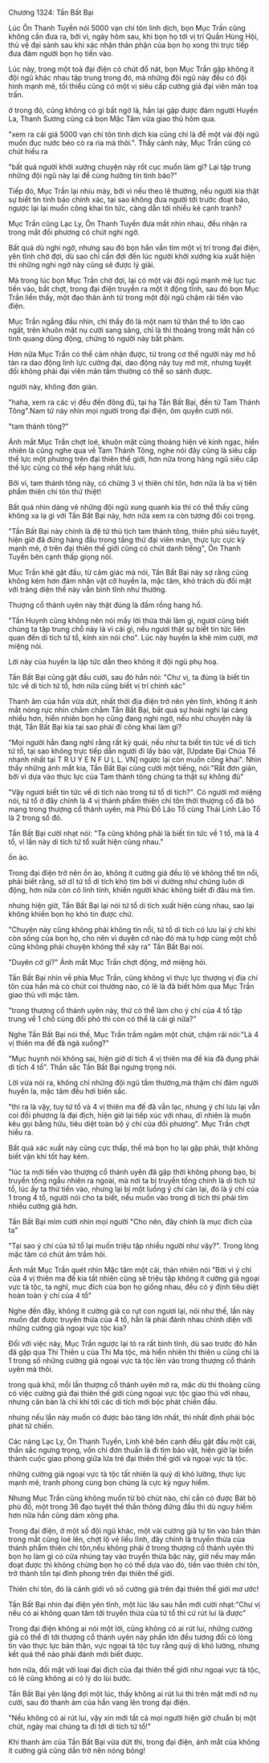 




Chương 1324: Tần Bất Bại


Lúc Ôn Thanh Tuyền nói 5000 vạn chí tôn linh dịch, bọn Mục Trần cũng không cần đưa ra, bởi vì, ngày hôm sau, khi bọn họ tới vị trí Quần Hùng Hội, thủ vệ đại sảnh sau khi xác nhận thân phận của bọn họ xong thì trực tiếp đưa đám người bọn họ tiến vào.

Lúc này, trong một toà đại điện có chút đổ nát, bọn Mục Trần gặp không ít đội ngũ khác nhau tập trung trong đó, mà những đội ngũ này đều có đội hình mạnh mẽ, tối thiểu cũng có một vị siêu cấp cường giả đại viên mãn toạ trấn.

ở trong đó, cũng không có gì bất ngờ là, hắn lại gặp được đám người Huyền La, Thanh Sương cùng cả bọn Mặc Tâm vừa giao thủ hôm qua.

"xem ra cái giá 5000 vạn chí tôn tinh dịch kia cũng chỉ là để một vài đội ngũ muốn đục nước béo cò ra rìa mà thôi.". Thấy cảnh này, Mục Trần cũng có chút hiểu ra

"bất quá người khởi xướng chuyện này rốt cục muốn làm gì? Lại tập trung những đội ngũ này lại để cùng hưởng tin tình báo?"

Tiếp đó, Mục Trần lại nhíu mày, bởi vì nếu theo lẽ thường, nếu người kia thật sự biết tin tình báo chính xác, tại sao không đưa người tới trước đoạt bảo, ngược lại lại muốn công khai tin tức, càng dẫn tới nhiều kẻ cạnh tranh?

Mục Trần cũng Lạc Ly, Ôn Thanh Tuyền đưa mắt nhìn nhau, đều nhận ra trong mắt đối phương có chút nghi ngờ.

Bất quá dù nghi ngờ, nhưng sau đó bọn hắn vẫn tìm một vị trí trong đại điện, yên tĩnh chờ đợi, dù sao chỉ cần đợi đến lúc người khởi xướng kia xuất hiện thì những nghi ngờ này cũng sẽ được lý giải.

Mà trong lúc bọn Mục Trần chờ đợi, lại có một vài đội ngũ mạnh mẽ lục tục tiến vào, bẩt chợt, trong đại điện truyền ra một ít động tĩnh, sau đó bọn Mục Trần liền thấy, một đạo thân ảnh từ trong một đội ngũ chậm rãi tiến vào điện.

Mục Trần ngẩng đầu nhìn, chỉ thấy đó là một nam tử thân thể to lớn cao ngất, trên khuôn mặt nụ cười sang sảng, chỉ là thi thoảng trong mắt hắn có tinh quang dũng động, chứng tỏ người này bất phàm.

Hơn nữa Mục Trần có thể cảm nhận được, từ trong cơ thể người này mơ hồ tản ra dao động linh lực cường đại, dao động này tuy mờ mịt, nhưng tuyệt đối không phải đại viên mãn tầm thường có thể so sánh được.

người này, không đơn giản.

"haha, xem ra các vị đều đến đông đủ, tại hạ Tần Bất Bại, đến từ Tam Thánh Tông".Nam tử này nhìn mọi người trong đại điện, ôm quyền cười nói.

"tam thánh tông?"

Ánh mắt Mục Trần chợt loé, khuôn mặt cũng thoáng hiện vẻ kinh ngạc, hiển nhiên là cũng nghe qua về Tam Thánh Tông, nghe nói đây cũng là siêu cấp thế lực một phương trên đại thiên thế giới, hơn nữa trong hàng ngũ siêu cấp thế lực cũng có thể xếp hạng nhất lưu.

Bởi vì, tam thánh tông này, có chừng 3 vị thiên chí tôn, hơn nữa là ba vị tiên phẩm thiên chí tôn thứ thiệt!

Bất quá nhìn dáng vẻ những đội ngũ xung quanh kia thì có thể thấy cũng không xa lạ gì với Tần Bất Bại này, hơn nữa xem ra còn tương đối coi trọng.

"Tần Bất Bại này chính là đệ tử thủ tịch tam thánh tông, thiên phú siêu tuyệt, hiện giờ đã đứng hàng đầu trong tầng thứ đại viên mãn, thực lực cực kỳ mạnh mẽ, ở trẽn đại thiên thế giới cũng có chút danh tiếng", Ôn Thanh Tuyền bên cạnh thấp giọng nói.

Mục Trần khẽ gật đầu, từ cảm giác mà nói, Tần Bất Bại này sợ rằng cũng không kém hơn đám nhân vật cỡ huyền la, mặc tâm, khó trách dù đối mặt với tràng diện thế này vẫn bình tĩnh như thường.

Thượng cổ thánh uyên này thật đúng là đầm rồng hang hổ.

"Tần Huynh cũng không nên nói mấy lời thừa thãi làm gì, ngươi cũng biết chúng ta tập trung chỗ này là vì cái gì, nếu ngươi thật sự biết tin tức liên quan đến di tích tứ tổ, kính xin nói cho". Lúc này huyền la khẽ mỉm cười, mờ miệng nói.

Lời này của huyền la lập tức dẫn theo không ít đội ngũ phụ hoạ.

Tần Bất Bại cũng gật đầu cười, sau đó hắn nói: "Chư vị, ta đúng là biết tin tức về di tích tứ tổ, hơn nữa cũng biết vị trí chính xác"

Thanh âm của hắn vừa dứt, nhất thời địa điện trở nên yên tĩnh, không ít ánh mắt nóng rực nhìn chằm chằm Tần Bất Bại, bất quá sự hoài nghi lại càng nhiều hơn, hiển nhiên bọn họ cũng đang nghi ngờ, nếu như chuyện này là thật, Tần Bất Bại kia tại sao phải đi công khai làm gì?

"Mọi người hẳn đang nghĩ rằng rất kỳ quái, nếu như ta biết tin tức về di tích tứ tổ, tại sao không trực tiếp dẫn người đi lấy bảo vật, [Update Đại Chúa Tể nhanh nhất tại T R U Y E N F U L L. VN] ngược lại còn muốn công khai". Nhìn thấy những ánh mắt kia, Tần Bất Bại cũng cười một tiếng, nói:"Rất đơn giản, bởi vì dựa vào thực lực của Tam thánh tông chúng ta thật sự không đủ"

"Vậy ngươi biết tin tức về di tích nào trong tứ tổ di tích?". Có người mở miệng nói, tứ tổ ờ đây chính là 4 vị thánh phẩm thiên chí tôn thời thượng cổ đã bỏ mạng trong thượng cổ thánh uyên, mà Phù Đồ Lão Tổ cùng Thái Linh Lão Tổ là 2 trong số đó.

Tần Bất Bại cười nhạt nói: "Ta cũng không phải là biết tin tức về 1 tổ, mà là 4 tổ, vì lần này di tích tứ tổ xuất hiện cùng nhau."

ồn ào.

Trong đại điện trở nên ồn ào, không ít cường giả đều lộ vẻ không thể tin nổi, phải biết rằng, sờ dĩ tứ tổ di tích khó tìm bởi vì dường như chúng luôn di động, hơn nữa còn có linh tính, khiến người khác không biết đi đâu mà tìm.

nhưng hiện giờ, Tần Bất Bại lại nói tứ tổ di tích xuất hiện cùng nhau, sao lại không khiến bọn họ khó tin được chứ.

"Chuyện này cũng không phải không tin nổi, tứ tổ di tích có lưu lại ý chí khi còn sống của bọn họ, cho nên vì duyên cớ nào đó mà tụ hợp cùng một chỗ cũng không phải chuyện không thể xảy ra" Tần Bất Bại nói.

"Duyên cớ gì?" Ánh mắt Mục Trần chợt động, mở miệng hỏi.

Tần Bất Bại nhìn về phía Mục Trần, cũng không vì thực lực thượng vị địa chí tôn của hắn mà có chút coi thường nào, có lẽ là đã biết hôm qua Mục Trần giao thủ với mặc tâm.

"trong thượng cổ thánh uyên này, thứ có thể làm cho ý chí của 4 tổ tập trung về 1 chỗ cùng đối phó thì còn có thể là cái gì nữa?"

Nghe Tần Bất Bại nói thế, Mục Trần trầm ngâm một chút, chậm rãi nói:"Là 4 vị thiên ma đế đã ngã xuống?"

"Mục huynh nói không sai, hiện giờ di tích 4 vị thiên ma đế kia đã đụng phải di tích 4 tổ". Thần sắc Tần Bất Bại ngưng trọng nói.

Lời vừa nói ra, không chỉ những đội ngũ tầm thường,mà thậm chí đám người huyền la, mặc tâm đều hơi biến sắc.

"thì ra là vậy, tuy tứ tổ và 4 vị thiên ma đế đã vẫn lạc, nhưng ý chí lưu lại vẫn coi đối phương là đại địch, hiện giờ lại tiếp xúc với nhau, dĩ nhiên là muốn kêu gọi bằng hữu, tiêu diệt toàn bộ ý chí của đối phương". Mục Trần chợt hiểu ra.

Bất quá xác xuất này cũng cực thấp, thế mà bọn họ lại gặp phải, thật không biết vận khí tốt hay kém.

"lúc ta mới tiến vào thượng cổ thánh uyên đã gặp thời không phong bạo, bị truyền tống ngẫu nhiên ra ngoài, mà nơi ta bị truyền tống chính là di tích tứ tổ, lúc ấy ta thử tiến vào, nhưng lại bị một luồng ý chí cản lại, đó là ý chí của 1 trong 4 tổ, người nói cho ta biết, nếu muốn vào trong di tích thì phải tìm nhiều cường giả hơn.

Tần Bất Bại mỉm cười nhìn mọi người "Cho nên, đây chính là mục đích của ta"

"Tại sao ý chí của tứ tổ lại muốn triệu tập nhiều người như vậy?". Trong lòng mặc tâm có chút âm trầm hỏi.

Ánh mắt Mục Trần quét nhìn Mặc tâm một cái, thản nhiên nói "Bời vì ý chí của 4 vị thiên ma đế kia tất nhiên cũng sẽ triệu tập không ít cường giả ngoại vực tà tộc, ta nghĩ, mục đích của bọn họ giống nhau, đều có ý định tiêu diệt hoàn toàn ý chí của 4 tổ"

Nghe đến đây, không ít cường giả co rụt con ngươi lại, nói như thế, lần này muốn đạt được truyền thừa của 4 tổ, hẳn là phải đánh nhau chính diện với những cường giả ngoại vực tộc kia?

Đối với việc này, Mục Trần ngược lại tỏ ra rất bình tĩnh, dù sao trước đó hắn đã gặp qua Thi Thiên u của Thi Ma tộc, mà hiển nhiên thi thiên u cũng chỉ là 1 trong số những cường giả ngoại vực tà tộc lẻn vào trong thượng cổ thánh uyên mà thôi.

trong quá khứ, mỗi lần thượng cổ thánh uyên mở ra, mặc dù thi thoảng cũng có việc cường giả đại thiên thế giới cùng ngoại vực tộc giao thủ với nhau, nhưng căn bàn là chỉ khi tới các di tích mới bộc phát chiến đấu.

nhưng nếu lần này muốn có được bảo tàng lớn nhất, thì nhất định phải bộc phát tử chiến.

Các nàng Lạc Ly, Ôn Thanh Tuyền, Linh khê bên cạnh đều gật đầu một cái, thần sắc ngưng trọng, vốn chỉ đơn thuần là đi tìm bảo vật, hiện giờ lại biến thành cuộc giao phong giữa lứa trẻ đại thiên thế giới và ngoại vực tà tộc.

những cường giả ngoại vực tà tộc tất nhiên là quỷ dị khó lường, thực lực mạnh mẽ, tranh phong cùng bọn chúng là cực kỳ nguy hiểm.

Nhưng Mục Trần cũng không muốn từ bỏ chút nào, chỉ cần có được Bát bộ phù đồ, một trong 36 đạo tuyệt thế thần thông đứng đầu thì dù nguy hiểm hơn nữa hắn cũng dám xông pha.

Trong đại điện, ở một số đội ngũ khác, một vài cường giả tự tin vào bản thản trong mắt cũng loé lên, chợt lộ vẻ liều lĩnh, đây chính là truyền thừa của thánh phẩm thiên chí tôn,nếu không phải ở trong thượng cổ thánh uyên thì bọn họ làm gì có cửa nhúng tay vào truyền thừa bậc này, giờ nếu may mắn đoạt được thì không chừng bọn họ có thể dựa vào đó, tiến vào thiên chí tôn, trở thành tồn tại đỉnh phong trên đại thiên thế giới.

Thiên chí tôn, đó là cảnh giới vô số cường giả trên đại thiên thế giới mơ ước!

Tần Bất Bại nhìn đại điện yên tĩnh, một lúc lâu sau hắn mới cười nhạt:"Chư vị nếu có ai không quan tâm tới truyền thừa của tứ tổ thì cứ rút lui là được"

Trong đại điện không ai nói một lời, cũng không có ai rút lui, những cường giả có thể đi tới thượng cổ thánh uyên này phần lớn đều tương đối có lòng tin vào thực lực bản thân, vực ngoại tà tộc tuy rằng quỷ dị khó lường, nhưng kết quả thế nào phải đánh mới biết được.

hơn nữa, đối mặt với loại đại địch của đại thiên thế giới như ngoại vực tà tộc, có lẽ cũng không ai có lý do lùi bước.

Tần Bất Bại yên lặng đợi một lúc, thấy không ai rút lui thì trên mặt mới nở nụ cười, sau đó thanh ảm của hắn vang lên trong đại điện.

"Nếu không có ai rút lui, vậy xin mới tất cả mọi người hiện giờ chuẩn bị một chút, ngày mai chúng ta đi tới di tích tứ tổ!"

Khi thanh ảm của Tần Bất Bại vừa dứt thì, trong đại điện, ánh mắt của không ít cường giả cũng dần trờ nên nóng bỏng!




